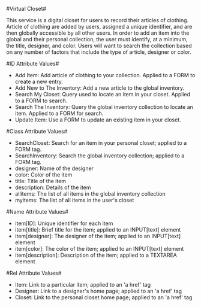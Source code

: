 #Virtual Closet#

This service is a digital closet for users to record their articles of clothing. Article of clothing are added by users, assigned a unique identifier, and are then globally accessible by all other users. In order to add an item into the global and their personal collection, the user must identify, at a minimum, the title, designer, and color. Users will want to search the collection based on any number of factors that include the type of article, designer or color.

#ID Attribute Values#
* Add Item: Add article of clothing to your collection. Applied to a FORM to create a new entry.
* Add New to The Inventory: Add a new article to the global inventory.
* Search My Closet: Query used to locate an item in your closet. Applied to a FORM to search.
* Search The Inventory: Query the global inventory collection to locate an item. Applied to a FORM for search.
* Update Item: Use a FORM to update an existing item in your closet.

#Class Attribute Values#
* SearchCloset: Search for an item in your personal closet; applied to a FORM tag.
* SearchInventory: Search the global inventory collection; applied to a  FORM tag.
* designer: Name of the designer
* color: Color of the item
* title: Title of the item
* description: Details of the item
* allitems: The list of all items in the global inventory collection
* myitems: The list of all items in the user's closet

#Name Attribute Values#
* item[ID]: Unique identifier for each item
* item[title]: Brief title for the item; applied to an INPUT[text] element
* item[designer]: The designer of the item; applied to an INPUT[text] element
* item[color]: The color of the item; applied to an INPUT[text] element
* item[description]: Description of the item; applied to a TEXTAREA element

#Rel Attribute Values#
* Item: Link to a particular item; applied to an 'a href' tag
* Designer: Link to a designer's home page; applied to an 'a href' tag
* Closet: Link to the personal closet home page; applied to an 'a href' tag
